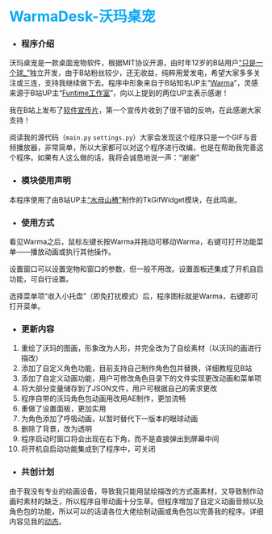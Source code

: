 # **<font class="text-color-7" color="#03a9f4">WarmaDesk-沃玛桌宠</font>**
* ### 程序介绍
沃玛桌宠是一款桌面宠物软件，根据MIT协议开源，由时年12岁的B站用户[“只是一个球_”](https://space.bilibili.com/1858500718)独立开发，由于B站粉丝较少，还无收益，纯粹用爱发电，希望大家多多关注或三连，支持我继续做下去。程序中形象来自于B站知名UP主“[Warma](https://space.bilibili.com/53456)”，灵感来源于B站UP主“[Funtime工作室](https://space.bilibili.com/629852514)”，向以上提到的两位UP主表示感谢！  

我在B站上发布了[软件宣传片](https://space.bilibili.com/1858500718)，第一个宣传片收到了很不错的反响，在此感谢大家支持！

阅读我的源代码（`main.py` `settings.py`）大家会发现这个程序只是一个GIF与音频播放器，非常简单，所以大家都可以对这个程序进行改编，也是在帮助我完善这个程序。如果有人这么做的话，我将会诚恳地说一声：“谢谢”

* ### 模块使用声明
本程序使用了由B站UP主[“水母山楂”](https://space.bilibili.com/375499948)制作的TkGifWidget模块，在此鸣谢。

* ### 使用方式
看见Warma之后，鼠标左键长按Warma并拖动可移动Warma，右键可打开功能菜单——播放动画或执行其他操作。

设置窗口可以设置宠物和窗口的参数，但一般不用改。设置面板还集成了开机自启功能，可自行设置。  

选择菜单项“收入小托盘”（即免打扰模式）后，程序图标就是Warma，右键即可打开菜单。  

* ### 更新内容

1. 重绘了沃玛的图画，形象改为人形，并完全改为了自绘素材（以沃玛的画进行描改）
2. 添加了自定义角色功能，目前支持自己制作角色包并替换，详细教程见B站
3. 添加了自定义动画功能，用户可修改角色目录下的文件实现更改动画和菜单项
4. 将大部分变量储存到了JSON文件，用户可根据自己的需求更改
5. 程序自带的沃玛角色包动画用改用AE制作，更加流畅
6. 重做了设置面板，更加实用
7. 为角色添加了呼吸动画，以暂时替代下一版本的眼球动画
8. 删除了背景，改为透明  
9. 程序启动时窗口将会出现在右下角，而不是直接弹出到屏幕中间  
10. 将开机自启动功能集成到了程序中，可关闭

* ### 共创计划
由于我没有专业的绘画设备，导致我只能用鼠绘描改的方式画素材，又导致制作动画时素材的缺乏，所以程序自带动画十分生草。但程序增加了自定义动画音频以及角色包的功能，所以可以的话请各位大佬绘制动画或角色包以完善我的程序。详细内容见我的[动态](https://space.bilibili.com/1858500718)。
